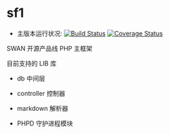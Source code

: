 sf1
===

* 主版本运行状况: [![Build Status](https://travis-ci.org/nmred/sf1.png)](https://travis-ci.org/nmred/sf1)
[![Coverage Status](https://coveralls.io/repos/nmred/sf1/badge.png?branch=master)](https://coveralls.io/r/nmred/sf1?branch=master)

SWAN 开源产品线 PHP 主框架

目前支持的 LIB 库

- db 中间层

- controller 控制器

- markdown 解析器

- PHPD 守护进程模块
